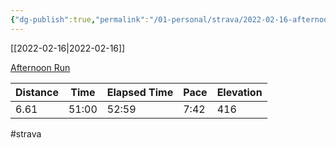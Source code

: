 ```yaml
---
{"dg-publish":true,"permalink":"/01-personal/strava/2022-02-16-afternoon-run/"}
---
```



[[2022-02-16\|2022-02-16]]

[Afternoon Run](https://www.strava.com/activities/6694206179)

| Distance | Time  | Elapsed Time | Pace | Elevation |
| -------- | ----- | ------------ | ---- | --------- |
| 6.61     | 51:00 | 52:59        | 7:42 | 416       |




#strava
